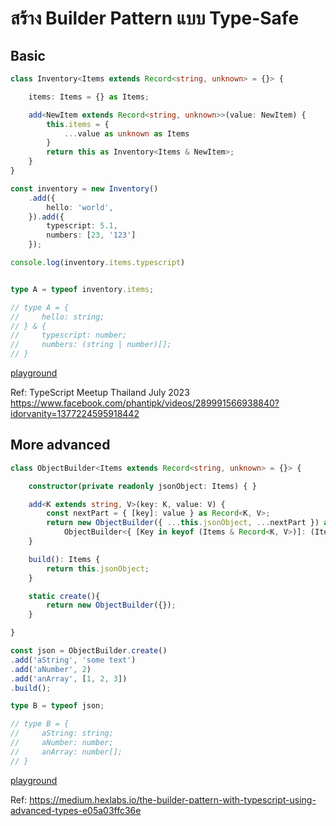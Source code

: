# สร้าง Builder Pattern แบบ Type-Safe 

## Basic 

```typescript
class Inventory<Items extends Record<string, unknown> = {}> {

    items: Items = {} as Items;

    add<NewItem extends Record<string, unknown>>(value: NewItem) {
        this.items = {
            ...value as unknown as Items
        }
        return this as Inventory<Items & NewItem>;
    }
}

const inventory = new Inventory()
    .add({
        hello: 'world',
    }).add({
        typescript: 5.1,
        numbers: [23, '123']
    });

console.log(inventory.items.typescript)


type A = typeof inventory.items;

// type A = {
//     hello: string;
// } & {
//     typescript: number;
//     numbers: (string | number)[];
// }
```

[playground](https://www.typescriptlang.org/play?#code/FAYwNghgzlAECSA7AbgU0QFwPYCcCeAPPBqgLZyoAeJiAJnAEqoi60FQY4CWiA5gDSwArogDWiLAHdEAPlgBeWAG8AvnKXBgsbbC4lyALgT64i1bGjGyUANyadF2mwByqScTKwqNerCYscNg5uPkERcSlZGQAKZAgwIVQjV3d9AEplLQcdDAALLigAOj1rBUzsithC6riE1As4cIlpBqtyLIqVDuycVAwhHERYPILWpDRMXEIPclgAMlgUmZk7By6u0CxEDl0UdGx8MsQ3BD3J-Gi07sKIJ2iNSthc1DAwLCMAcklcMFoP-m6KjSNzuD0qGDwAAdUFAQNxIRgjABWQoARgBj0QQlIACNUDgoEYANoAJgAzIIPqjyR8ALqAtJ2TbbLBgVCFN68aI8CYHPDFEyFCHQ2HwjBXTTC+oAQTKUqwADNdrypgLrHYAPQanQAPQA-EA)

Ref: TypeScript Meetup Thailand July 2023
https://www.facebook.com/phantipk/videos/289991566938840?idorvanity=1377224595918442

## More advanced

```typescript
class ObjectBuilder<Items extends Record<string, unknown> = {}> {

    constructor(private readonly jsonObject: Items) { }

    add<K extends string, V>(key: K, value: V) {
        const nextPart = { [key]: value } as Record<K, V>;
        return new ObjectBuilder({ ...this.jsonObject, ...nextPart }) as
            ObjectBuilder<{ [Key in keyof (Items & Record<K, V>)]: (Items & Record<K, V>)[Key] }>;
    }

    build(): Items {
        return this.jsonObject;
    }

    static create(){
        return new ObjectBuilder({});
    }

}

const json = ObjectBuilder.create()
.add('aString', 'some text')
.add('aNumber', 2)
.add('anArray', [1, 2, 3])
.build();

type B = typeof json;

// type B = {
//     aString: string;
//     aNumber: number;
//     anArray: number[];
// }
```

[playground](https://www.typescriptlang.org/play?#code/MYGwhgzhAEDyBGArApsALgIQK4EsQBNkAnAHgEk1kBbGZAD0oDt8YAlVAeyPxIjSJyMA5gBpoWRgGtGHAO6MAfNAC80AN4BfJWoBQO6AejAOjPkSzouACgAOAgG5hK0IsjD4TIAJ7REEEwgo6ABc0BTUEACU6tAaeobQ7jwA0tD0TCzQZoKi0ABqClaSyF6hyWKOIFjIoXnRugkJxqZo0IzpAApgRK2qatAA2sVeALqhldWxiWyc3CTl+QoA3PqNBq5oWESMbciycEiomLgExFb9AHRXaAAWOBAXfgGH6GJXF+0MXT2x0ZCrawSgSO2DwhFI-QGyRK0EE0GGHAAZtArOEaNAAGTQdjGOYLAqRMYotEwLE4rgpMQEqElEaxZYA2LxQzwE74KyRUIk9SMhIbLY7W73R7+RjA9ArBJxRl8Jw4YBGVxOZAchqA-nbXb7cXHMFnTSRSWGaXS5p8XyilQHIK605EC7AJWUDk6C5JKwAcjAAGV+DkPWIPf4qMhoJQGB7Iq73V6AHJYKjwYgB6AAJijbvw7K9jAAgkQiGAvCmBgBGMSpsQAZhGGdZYI5Kx0aC8NlDGCtLbbSItJibAHp+2HW+2rbpB40fX7hKFssIVhOEmB44niKFGAmk0QF0Ol3mC0X15viAMRjumXogA)

Ref: https://medium.hexlabs.io/the-builder-pattern-with-typescript-using-advanced-types-e05a03ffc36e